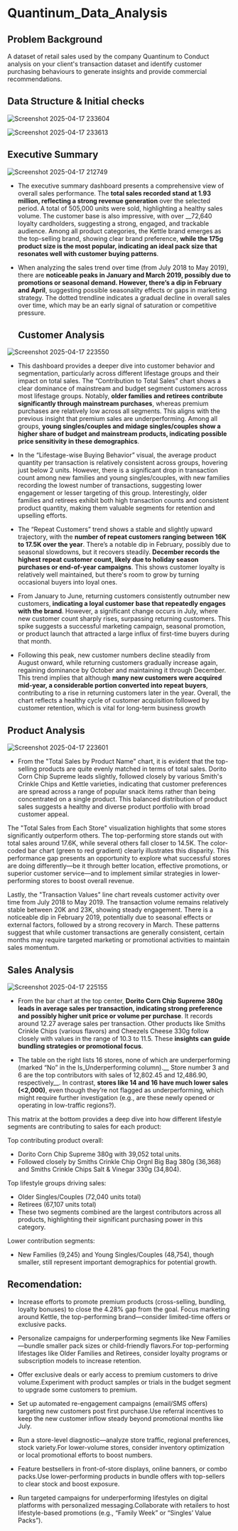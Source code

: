 <h1>Quantinum_Data_Analysis</h2>

<h2> Problem Background </h2>

A dataset of retail sales used by the company Quantinum to Conduct analysis on your client's transaction dataset and identify customer purchasing behaviours to generate insights and provide commercial recommendations.

<h2> Data Structure & Initial checks </h2>

![Screenshot 2025-04-17 233604](https://github.com/user-attachments/assets/dd97d172-d09e-4b26-8a21-1a5e5dd516f3) 

![Screenshot 2025-04-17 233613](https://github.com/user-attachments/assets/e7785d0d-1921-486d-93d1-4a99fb3085fa)





<h2> Executive Summary </h2>

![Screenshot 2025-04-17 212749](https://github.com/user-attachments/assets/fc0309d9-0968-4e9f-a32f-3b38a0b6be9e)


- The executive summary dashboard presents a comprehensive view of overall sales performance. The __total sales recorded stand at 1.93 million, reflecting a strong revenue generation__ over the selected period. A 
  total of 505,000 units were sold, highlighting a healthy sales volume. The customer base is also impressive, with over __72,640 loyalty cardholders, suggesting a strong, engaged, and trackable audience. Among 
  all product categories, the Kettle brand emerges as the top-selling brand, showing clear brand preference, __while the 175g product size is the most popular, indicating an ideal pack size that resonates well 
  with customer buying patterns__.

- When analyzing the sales trend over time (from July 2018 to May 2019), there are __noticeable peaks in January and March 2019, possibly due to promotions or seasonal demand. However, there’s a dip in February 
  and April__, suggesting possible seasonality effects or gaps in marketing strategy. The dotted trendline indicates a gradual decline in overall sales over time, which may be an early signal of saturation or 
  competitive 
  pressure.

  <h2> Customer Analysis </h2> 

![Screenshot 2025-04-17 223550](https://github.com/user-attachments/assets/9fd956e8-3bb2-4987-989e-2fbae461008b)

  - This dashboard provides a deeper dive into customer behavior and segmentation, particularly across different lifestage groups and their impact on total sales. The “Contribution to Total Sales” chart shows a 
    clear dominance of mainstream and budget segment customers across most lifestage groups. Notably, __older families and retirees contribute significantly through mainstream purchases__, whereas premium 
    purchases are relatively low across all segments. This aligns with the previous insight that premium sales are underperforming. Among all groups, __young singles/couples and midage singles/couples show a 
    higher share of budget and mainstream products, indicating possible price sensitivity in these demographics__.

   - In the “Lifestage-wise Buying Behavior” visual, the average product quantity per transaction is relatively consistent across groups, hovering just below 2 units. However, there is a significant drop in 
    transaction count among new families and young singles/couples, with new families recording the lowest number of transactions, suggesting lower engagement or lesser targeting of this group. Interestingly, 
    older families and retirees exhibit both high transaction counts and consistent product quantity, making them valuable segments for retention and upselling efforts.

  - The “Repeat Customers” trend shows a stable and slightly upward trajectory, with the __number of repeat customers ranging between 16K to 17.5K over the year__. There’s a notable dip in February, possibly due 
     to  seasonal slowdowns, but it recovers steadily. __December records the highest repeat customer count, likely due to holiday season purchases or end-of-year campaigns__. This shows customer loyalty is 
     relatively well maintained, but there's room to grow by turning occasional buyers into loyal ones.

- From January to June, returning customers consistently outnumber new customers, __indicating a loyal customer base that repeatedly engages with the brand__. However, a significant change occurs in July, where 
  new customer count sharply rises, surpassing returning customers. This spike suggests a successful marketing campaign, seasonal promotion, or product launch that attracted a large influx of first-time buyers 
  during that month.

- Following this peak, new customer numbers decline steadily from August onward, while returning customers gradually increase again, regaining dominance by October and maintaining it through December. This trend 
 implies that although __many new customers were acquired mid-year, a considerable portion converted into repeat buyers__, contributing to a rise in returning customers later in the year. Overall, the chart 
 reflects a healthy cycle of customer acquisition followed by customer retention, which is vital for long-term business growth

<h2> Product Analysis </h2>

![Screenshot 2025-04-17 223601](https://github.com/user-attachments/assets/1e107504-ee65-4870-8b41-b627d1ab4d97)

- From the "Total Sales by Product Name" chart, it is evident that the top-selling products are quite evenly matched in terms of total sales. Dorito Corn Chip Supreme leads slightly, followed closely by various Smith's Crinkle Chips and Kettle varieties, indicating that customer preferences are spread across a range of popular snack items rather than being concentrated on a single product. This balanced distribution of product sales suggests a healthy and diverse product portfolio with broad customer appeal.

The "Total Sales from Each Store" visualization highlights that some stores significantly outperform others. The top-performing store stands out with total sales around 17.6K, while several others fall closer to 14.5K. The color-coded bar chart (green to red gradient) clearly illustrates this disparity. This performance gap presents an opportunity to explore what successful stores are doing differently—be it through better location, effective promotions, or superior customer service—and to implement similar strategies in lower-performing stores to boost overall revenue.

Lastly, the "Transaction Values" line chart reveals customer activity over time from July 2018 to May 2019. The transaction volume remains relatively stable between 20K and 23K, showing steady engagement. There is a noticeable dip in February 2019, potentially due to seasonal effects or external factors, followed by a strong recovery in March. These patterns suggest that while customer transactions are generally consistent, certain months may require targeted marketing or promotional activities to maintain sales momentum.

<h2> Sales Analysis </h2>

![Screenshot 2025-04-17 225155](https://github.com/user-attachments/assets/f5a1ba98-83c1-4f65-853a-149dcf5fd475)

- From the bar chart at the top center, __Dorito Corn Chip Supreme 380g leads in average sales per transaction, indicating strong preference and possibly higher unit price or volume per purchase__. It records 
 around 12.27 average sales per transaction. Other products like Smiths Crinkle Chips (various flavors) and Cheezels Cheese 330g follow closely with values in the range of 10.3 to 11.5. These __insights can guide 
 bundling strategies or promotional focus__.

- The table on the right lists 16 stores, none of which are underperforming (marked “No” in the Is_Underperforming column).__ Store number 3 and 6 are the top contributors with sales of 12,802.45 and 12,486.90, 
  respectively__. In contrast, __stores like 14 and 16 have much lower sales (<2,000)__, even though they’re not flagged as underperforming, which might require further investigation (e.g., are these newly opened 
  or operating in low-traffic regions?).

This matrix at the bottom provides a deep dive into how different lifestyle segments are contributing to sales for each product:

Top contributing product overall:

-  Dorito Corn Chip Supreme 380g with 39,052 total units.
-  Followed closely by Smiths Crinkle Chip Orgnl Big Bag 380g (36,368) and Smiths Crinkle Chips Salt & Vinegar 330g (34,804).

Top lifestyle groups driving sales:

-  Older Singles/Couples (72,040 units total)
-  Retirees (67,107 units total)
-  These two segments combined are the largest contributors across all products, highlighting their significant purchasing power in this category.

Lower contribution segments:

-  New Families (9,245) and Young Singles/Couples (48,754), though smaller, still represent important demographics for potential growth.

  <h2>Recomendation:</h2>

  - Increase efforts to promote premium products (cross-selling, bundling, loyalty bonuses) to close the 4.28% gap from the goal. Focus marketing around Kettle, the top-performing brand—consider limited-time 
    offers or exclusive packs.
    
  - Personalize campaigns for underperforming segments like New Families—bundle smaller pack sizes or child-friendly flavors.For top-performing lifestages like Older Families and Retirees, consider loyalty 
    programs or subscription models to increase retention.

-   Offer exclusive deals or early access to premium customers to drive volume.Experiment with product samples or trials in the budget segment to upgrade some customers to premium.

-  Set up automated re-engagement campaigns (email/SMS offers) targeting new customers post first purchase.Use referral incentives to keep the new customer inflow steady beyond promotional months like July.

-  Run a store-level diagnostic—analyze store traffic, regional preferences, stock variety.For lower-volume stores, consider inventory optimization or local promotional efforts to boost numbers.

-  Feature bestsellers in front-of-store displays, online banners, or combo packs.Use lower-performing products in bundle offers with top-sellers to clear stock and boost exposure.

 -  Run targeted campaigns for underperforming lifestyles on digital platforms with personalized messaging.Collaborate with retailers to host lifestyle-based promotions (e.g., “Family Week” or “Singles’ Value 
    Packs”).


